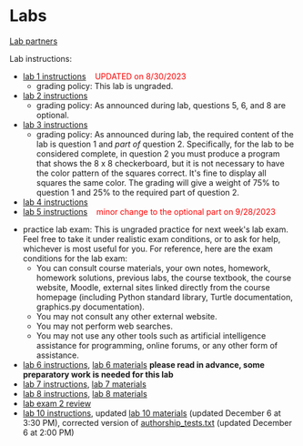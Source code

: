 # Labs

[Lab partners](partners.md)

Lab instructions:

* [lab 1 instructions](lab01-v2.docx) &nbsp;&nbsp;&nbsp;<font color="red">UPDATED on 8/30/2023</font>
  - grading policy: This lab is ungraded.
* [lab 2 instructions](lab02.docx)
  - grading policy: As announced during lab, questions 5, 6, and 8 are
    optional.
* [lab 3 instructions](lab03.docx)
  - grading policy: As announced during lab, the required content of
    the lab is question 1 and *part of* question 2. Specifically, for
    the lab to be considered complete, in question 2 you must
    produce a program that shows the 8 x 8 checkerboard, but it is not
    necessary to have the color pattern of the squares correct. It's
    fine to display all squares the same color. The grading will give
    a weight of 75% to question 1 and 25% to the required part of
    question 2.
* [lab 4 instructions](lab04.docx)
* [lab 5 instructions](lab05-v2.docx) &nbsp;&nbsp;&nbsp;<font color="red">minor change to the optional part on 9/28/2023</font>
<!-- * [lab 6 instructions](lab06.docx), extra materials: [lab06-materials.zip](lab06-materials.zip) -->
<!-- * [lab 10 instructions](lab10-final-project.docx), [lab 10 materials](lab10-materials.zip) -->
* practice lab exam: This is ungraded practice for next week's lab
  exam. Feel free to take it under realistic exam conditions, or to
  ask for help, whichever is most useful for you. For reference, here
  are the exam conditions for the lab exam:
  - You can consult course materials, your own notes, homework,
  homework solutions, previous labs, the course textbook, the course
  website, Moodle, external sites linked directly from the course
  homepage (including Python standard library, Turtle documentation,
  graphics.py documentation).
  - You may not consult any other external website.
  - You may not perform web searches.
  - You may not use any other tools such as artificial intelligence
    assistance for programming, online forums, or any other form of
    assistance.
* [lab 6 instructions](lab06.docx), [lab 6 materials](lab06-materials.zip) **please read in advance, some preparatory work is needed for this lab**
* [lab 7 instructions](lab07.docx), [lab 7 materials](lab07-materials.zip) 
* [lab 8 instructions](lab08.docx), [lab 8 materials](lab08-materials.zip) 
* [lab exam 2 review](labexam2-review.docx)
* [lab 10 instructions](lab10-final-project.docx), updated [lab 10 materials](lab10-materials.zip) (updated December 6 at 3:30 PM), corrected version of [authorship_tests.txt](authorship_tests.txt) (updated December 6 at 2:00 PM)

